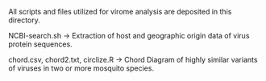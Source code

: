 All scripts and files utilized for virome analysis are deposited in this directory.

NCBI-search.sh -> Extraction of host and geographic origin data of virus protein sequences.

chord.csv, chord2.txt, circlize.R -> Chord Diagram of highly similar variants of viruses in two or more mosquito species.

